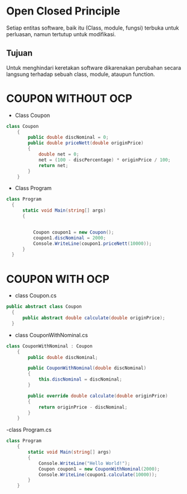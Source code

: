 ﻿# Open Closed Principle
Setiap entitas software, baik itu (Class, module, fungsi) terbuka untuk perluasan, namun tertutup untuk modifikasi.

## Tujuan
Untuk menghindari keretakan software dikarenakan perubahan secara langsung terhadap sebuah class, module, ataupun function.

# COUPON WITHOUT OCP

- Class Coupon

```csharp
class Coupon
    {
        public double discNominal = 0;
        public double priceNett(double originPrice)
        {
            double net = 0;
            net = (100 - discPercentage) * originPrice / 100;
            return net;
        }
    }
```

- Class Program

``` csharp
class Program
  {
      static void Main(string[] args)
      {


          Coupon coupon1 = new Coupon();
          coupon1.discNominal = 2000;
          Console.WriteLine(coupon1.priceNett(10000));
      }
  }
```

# COUPON WITH OCP
- class Coupon.cs
```csharp
public abstract class Coupon
  {
      public abstract double calculate(double originPrice);
  }
```

- class CouponWithNominal.cs
```csharp
class CouponWithNominal : Coupon
    {
        public double discNominal;

        public CouponWithNominal(double discNominal)
        {
            this.discNominal = discNominal;
        }

        public override double calculate(double originPrice)
        {
            return originPrice - discNominal;
        }
    }
```

-class Program.cs
```csharp
class Program
    {
        static void Main(string[] args)
        {
            Console.WriteLine("Hello World!");
            Coupon coupon1 = new CouponWithNominal(2000);
            Console.WriteLine(coupon1.calculate(10000));
        }
    }
```